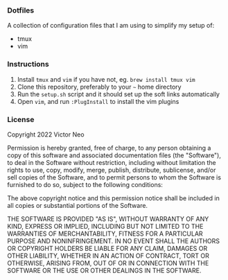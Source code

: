 ### Dotfiles

A collection of configuration files that I am using to simplify my setup of:

- tmux
- vim

### Instructions

1. Install `tmux` and `vim` if you have not, eg. `brew install tmux vim`
2. Clone this repository, preferably to your `~` home directory
3. Run the `setup.sh` script and it should set up the soft links automatically
4. Open `vim`, and run `:PlugInstall` to install the vim plugins


### License

Copyright 2022 Victor Neo

Permission is hereby granted, free of charge, to any person obtaining a copy of
this software and associated documentation files (the "Software"), to deal in
the Software without restriction, including without limitation the rights to
use, copy, modify, merge, publish, distribute, sublicense, and/or sell copies
of the Software, and to permit persons to whom the Software is furnished to do
so, subject to the following conditions:

The above copyright notice and this permission notice shall be included in all
copies or substantial portions of the Software.

THE SOFTWARE IS PROVIDED "AS IS", WITHOUT WARRANTY OF ANY KIND, EXPRESS OR
IMPLIED, INCLUDING BUT NOT LIMITED TO THE WARRANTIES OF MERCHANTABILITY,
FITNESS FOR A PARTICULAR PURPOSE AND NONINFRINGEMENT. IN NO EVENT SHALL THE
AUTHORS OR COPYRIGHT HOLDERS BE LIABLE FOR ANY CLAIM, DAMAGES OR OTHER
LIABILITY, WHETHER IN AN ACTION OF CONTRACT, TORT OR OTHERWISE, ARISING FROM,
OUT OF OR IN CONNECTION WITH THE SOFTWARE OR THE USE OR OTHER DEALINGS IN THE
SOFTWARE.
